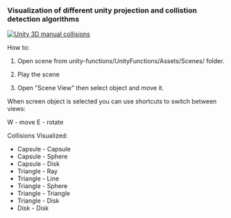 ### Visualization of different unity projection and collistion detection algorithms

[![Unity 3D manual collisions](https://img.youtube.com/vi/1xbVyvCTEwU/0.jpg)](https://www.youtube.com/watch?v=1xbVyvCTEwU)

How to:

1. Open scene from unity-functions/UnityFunctions/Assets/Scenes/ folder.

2. Play the scene

3. Open "Scene View" then select object and move it.

When screen object is selected you can use shortcuts to switch between views:

W - move
E - rotate

Collisions Visualized:

* Capsule - Capsule
* Capsule - Sphere
* Capsule - Disk
* Triangle - Ray
* Triangle - Line
* Triangle - Sphere
* Triangle - Triangle
* Triangle - Disk
* Disk - Disk